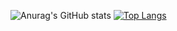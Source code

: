 ![Anurag's GitHub stats](https://github-readme-stats-sigma-five.vercel.app/api?username=tanudenwal&show_icons=true&theme=radical)
[![Top Langs](https://github-readme-stats-sigma-five.vercel.app/api/top-langs/?username=tanudenwal)](https://github.com/anuraghazra/github-readme-stats)
